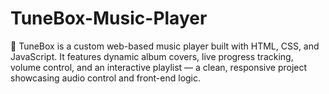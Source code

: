 # TuneBox-Music-Player
🎵 TuneBox is a custom web-based music player built with HTML, CSS, and JavaScript. It features dynamic album covers, live progress tracking, volume control, and an interactive playlist — a clean, responsive project showcasing audio control and front-end logic.
